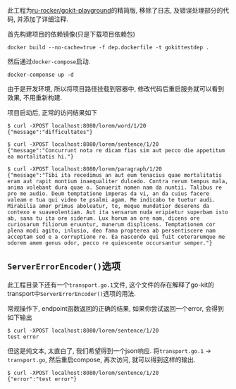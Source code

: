 此工程为[ru-rocker/gokit-playground](https://github.com/ru-rocker/gokit-playground/tree/master/lorem)的精简版, 移除了日志, 及错误处理部分的代码, 并添加了详细注释.

首先构建项目的依赖镜像(只是下载项目依赖包)

```
docker build --no-cache=true -f dep.dockerfile -t gokittestdep .
```

然后通过`docker-compose`启动.

```
docker-componse up -d
```

由于是开发环境, 所以将项目路径挂载到容器中, 修改代码后重启服务就可以看到效果, 不用重新构建.

项目启动后, 正常的访问结果如下

```
$ curl -XPOST localhost:8080/lorem/word/1/20
{"message":"difficultates"}

$ curl -XPOST localhost:8080/lorem/sentence/1/20
{"message":"Concurrunt nota re dicam fias sim aut pecco die appetitum ea mortalitatis hi."}

$ curl -XPOST localhost:8080/lorem/paragraph/1/20
{"message":"Tibi ita recedimus an aut eum tenacius quae mortalitatis eram aut rapit montium inaequaliter dulcedo. Contra rerum tempus mala, anima volebant dura quae o. Sonuerit nomen nam da nuntii. Talibus re pro me audio. Deum temptatione imperas da vi, an da cuius facere valeam e tua qui video te psalmi agam. Me indicabo te tuetur audi. Mirabilia amor primus aboleatur, te, meque mundatior deserens da contexo e suaveolentiam. Aut ita sensarum nuda eripietur superbam isto ab, sana tu ita ore siderum. Lux horum an ore nam, dicens ore curiosarum filiorum eruuntur, munerum displicens. Temptationem cor plena modi agito, inlusio, deo fama propterea ab persentiscere nam acceptam sed e a corruptione re. Ea nascendo qui fuit ceterarumque me odorem amem genus odor, pecco re quiescente occursantur semper."}
```

## `ServerErrorEncoder()`选项

此工程目录下还有一个`transport.go.1`文件, 这个文件的存在解释了go-kit的transport中`ServerErrorEncoder()`选项的用法.

常规操作下, endpoint函数返回的正确的结果, 如果你尝试返回一个error, 会得到如下输出

```
$ curl -XPOST localhost:8080/lorem/sentence/1/20
test error
```

但这是纯文本, 太直白了, 我们希望得到一个json响应. 将`transport.go.1` -> `transport.go`, 然后重启compose, 再次访问, 就可以得到这样的输出.

```
$ curl -XPOST localhost:8080/lorem/sentence/1/20
{"error":"test error"} 
```
